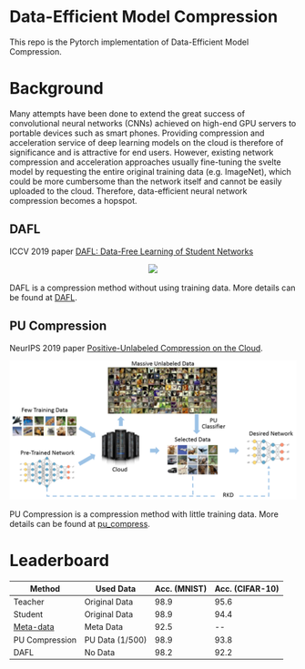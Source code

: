 # Data-Efficient Model Compression
This repo is the Pytorch implementation of Data-Efficient Model Compression. 

# Background

Many attempts have been done to extend the great success of convolutional neural networks (CNNs) achieved on high-end GPU servers to portable devices such as smart phones. Providing compression and acceleration service of deep learning models on the cloud is therefore of significance and is attractive for end users. However, existing network compression and acceleration approaches usually fine-tuning the svelte model by requesting the entire original training data (e.g. ImageNet), which could be more cumbersome than the network itself and cannot be easily uploaded to the cloud. Therefore, data-efficient neural network compression becomes a hopspot.

## DAFL
ICCV 2019 paper [DAFL: Data-Free Learning of Student Networks](https://arxiv.org/pdf/1904.01186.pdf)

<p align="center">
<img src="DAFL/figure/figure.jpg" width="800">
</p>

DAFL is a compression method without using training data. More details can be found at [DAFL](https://github.com/huawei-noah/DAFL/tree/master/DAFL).

## PU Compression
NeurIPS 2019 paper [Positive-Unlabeled Compression on the Cloud](https://arxiv.org/pdf/1909.09757.pdf).

<p align="center">
<img src="pu_compress/figure/1.PNG" width="600">
</p>

PU Compression is a compression method with little training data. More details can be found at [pu_compress](https://github.com/huawei-noah/DAFL/tree/master/pu_compress).

# Leaderboard

|    Method    | Used Data |  Acc. (MNIST) |  Acc. (CIFAR-10) |
| ---------- | --- | --- | --- | 
| Teacher |  Original Data |  98.9 | 95.6 |
| Student  | Original Data | 98.9 | 94.4 |
| [Meta-data](https://arxiv.org/abs/1710.07535) |  Meta Data  |  92.5 | -- |
| PU Compression |  PU Data (1/500) | 98.9 |  93.8 |
| DAFL |  No Data | 98.2 | 92.2 |
